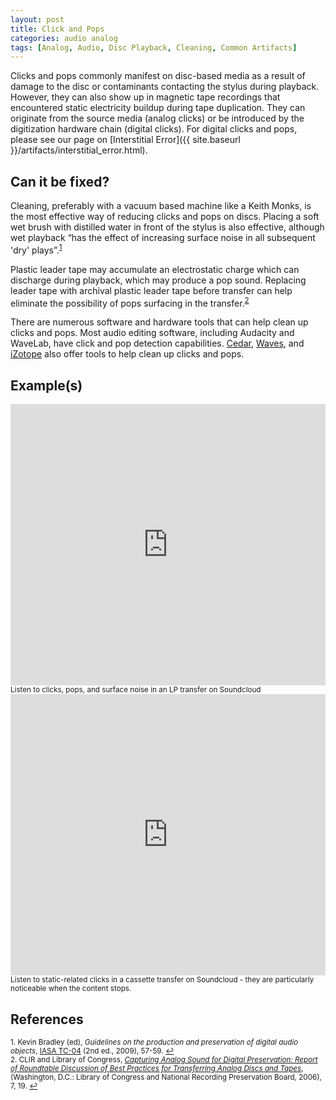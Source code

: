 ```yaml
---
layout: post
title: Click and Pops
categories: audio analog
tags: [Analog, Audio, Disc Playback, Cleaning, Common Artifacts]
---
```


Clicks and pops commonly manifest on disc-based media as a result of damage to the disc or contaminants contacting the stylus during playback. However, they can also show up in magnetic tape recordings that encountered static electricity buildup during tape duplication. They can originate from the source media (analog clicks) or be introduced by the digitization hardware chain (digital clicks). For digital clicks and pops, please see our page on [Interstitial Error]({{ site.baseurl }}/artifacts/interstitial_error.html).

## Can it be fixed?

Cleaning, preferably with a vacuum based machine like a Keith Monks, is the most effective way of reducing clicks and pops on discs. Placing a soft wet brush with distilled water in front of the stylus is also effective, although wet playback “has the effect of increasing surface noise in all subsequent 'dry' plays”.<sup><a href="#fn1" id="ref1">1</a></sup>

Plastic leader tape may accumulate an electrostatic charge which can discharge during playback, which may produce a pop sound. Replacing leader tape with archival plastic leader tape before transfer can help eliminate the possibility of pops surfacing in the transfer.<sup><a href="#fn2" id="ref2">2</a></sup>

There are numerous software and hardware tools that can help clean up clicks and pops. Most audio editing software, including Audacity and WaveLab, have click and pop detection capabilities. [Cedar](http://www.cedaraudio.com/), [Waves](http://www.waves.com/), and [iZotope](http://www.izotope.com/) also offer tools to help clean up clicks and pops.

## Example(s)

<iframe width="100%" height="450" scrolling="no" frameborder="no" src="https://w.soundcloud.com/player/?url=https%3A//api.soundcloud.com/tracks/96918102&amp;auto_play=false&amp;hide_related=false&amp;show_comments=true&amp;show_user=true&amp;show_reposts=false&amp;visual=true"></iframe>
<sub>Listen to clicks, pops, and surface noise in an LP transfer on Soundcloud</sub>

<iframe width="100%" height="450" scrolling="no" frameborder="no" src="https://w.soundcloud.com/player/?url=https%3A//api.soundcloud.com/tracks/98571570&amp;auto_play=false&amp;hide_related=false&amp;show_comments=true&amp;show_user=true&amp;show_reposts=false&amp;visual=true"></iframe>
<sub>Listen to static-related clicks in a cassette transfer on Soundcloud - they are particularly noticeable when the content stops.</sub>

## References

<sup id="fn1">1. Kevin Bradley (ed), _Guidelines on the production and preservation of digital audio objects_, [IASA TC-04](http://www.iasa-web.org/tc04/audio-preservation) (2nd ed., 2009), 57-59. <a href="#ref1" title="Jump back to footnote 1 in the text.">↩</a></sup>  
<sup id="fn2">2. CLIR and Library of Congress, [_Capturing Analog Sound for Digital Preservation: Report of Roundtable Discussion of Best Practices for Transferring Analog Discs and Tapes_](https://www.clir.org/pubs/reports/pub137), (Washington, D.C.: Library of Congress and National Recording Preservation Board, 2006), 7, 19. <a href="#ref2" title="Jump back to footnote 2 in the text.">↩</a></sup> 
